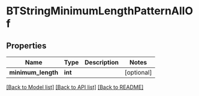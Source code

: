 # BTStringMinimumLengthPatternAllOf

## Properties
Name | Type | Description | Notes
------------ | ------------- | ------------- | -------------
**minimum_length** | **int** |  | [optional] 

[[Back to Model list]](../README.md#documentation-for-models) [[Back to API list]](../README.md#documentation-for-api-endpoints) [[Back to README]](../README.md)


